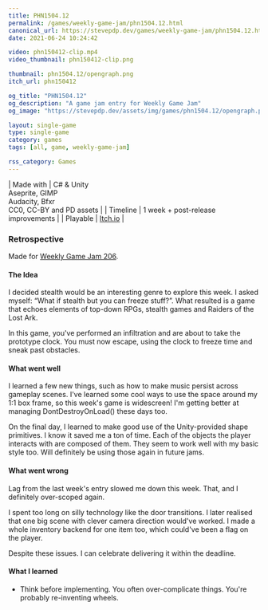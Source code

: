 ```yaml
---
title: PHN1504.12
permalink: /games/weekly-game-jam/phn1504.12.html
canonical_url: https://stevepdp.dev/games/weekly-game-jam/phn1504.12.html
date: 2021-06-24 10:24:42

video: phn150412-clip.mp4
video_thumbnail: phn150412-clip.png

thumbnail: phn1504.12/opengraph.png
itch_url: phn150412

og_title: "PHN1504.12"
og_description: "A game jam entry for Weekly Game Jam"
og_image: "https://stevepdp.dev/assets/img/games/phn1504.12/opengraph.png"

layout: single-game
type: single-game
category: games
tags: [all, game, weekly-game-jam]

rss_category: Games
---
```


| Made with	| C# &amp; Unity<br>Aseprite, GIMP<br>Audacity, Bfxr<br>CC0, CC-BY and PD assets |
| Timeline | 1 week + post-release improvements |
| Playable | <a href="https://stevepdp.itch.io/phn150412" rel="me noopener noreferrer" target="_blank" title="Play the game on Itch.io">Itch.io</a> |


### Retrospective
Made for <a href="https://web.archive.org/web/20220925020739/https://itch.io/jam/weekly-game-jam-206" rel="noopener noreferrer" target="_blank">Weekly Game Jam 206</a>.


#### The Idea
I decided stealth would be an interesting genre to explore this week. I asked myself: &ldquo;What if stealth but you can freeze stuff?&rdquo;. What resulted is a game that echoes elements of top-down RPGs, stealth games and Raiders of the Lost Ark.

In this game, you&apos;ve performed an infiltration and are about to take the prototype clock. You must now escape, using the clock to freeze time and sneak past obstacles.


#### What went well
I learned a few new things, such as how to make music persist across gameplay scenes. I&apos;ve learned some cool ways to use the space around my 1:1 box frame, so this week&apos;s game is widescreen! I&apos;m getting better at managing DontDestroyOnLoad() these days too.

On the final day, I learned to make good use of the Unity-provided shape primitives. I know it saved me a ton of time. Each of the objects the player interacts with are composed of them. They seem to work well with my basic style too. Will definitely be using those again in future jams.


#### What went wrong
Lag from the last week&apos;s entry slowed me down this week. That, and I definitely over-scoped again.

I spent too long on silly technology like the door transitions. I later realised that one big scene with clever camera direction would&apos;ve worked. I made a whole inventory backend for one item too, which could&apos;ve been a flag on the player.

Despite these issues. I can celebrate delivering it within the deadline.


#### What I learned
* Think before implementing. You often over-complicate things. You&apos;re probably re-inventing wheels.